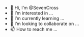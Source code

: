 - 👋 Hi, I’m @SevenCross
- 👀 I’m interested in ...
- 🌱 I’m currently learning ...
- 💞️ I’m looking to collaborate on ...
- 📫 How to reach me ...

<!---
SevenCross/SevenCross is a ✨ special ✨ repository because its `README.md` (this file) appears on your GitHub profile.
You can click the Preview link to take a look at your changes.
--->
